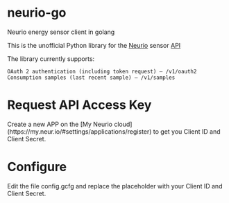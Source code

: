 # neurio-go
Neurio energy sensor client in golang

This is the unofficial Python library for the [Neurio](http://www.neur.io) sensor [API](https://api.neur.io/docs/)

The library currently supports:

    OAuth 2 authentication (including token request) – /v1/oauth2
    Consumption samples (last recent sample) – /v1/samples
    
<h1>Request API Access Key</h1>
Create a new APP on the [My Neurio cloud](https://my.neur.io/#settings/applications/register) to get you Client ID and Client Secret.

<h1>Configure</h1>
Edit the file config.gcfg and replace the placeholder with your Client ID and Client Secret.


